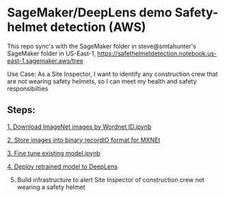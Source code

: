 # SageMaker/DeepLens demo Safety-helmet detection (AWS)

This repo sync's with the SageMaker folder in steve@smtahunter's SageMaker folder in US-East-1,
https://safethelmetdetection.notebook.us-east-1.sagemaker.aws/tree

Use Case:
As a Site Inspector, I want to identify any construction crew that are not wearing safety helmets, so I can meet my health and safety responsibilties

## Steps:

[1. Download ImageNet images by Wordnet ID.ipynb](https://github.com/Steve--Hunter/DeepLens-Safety-Helmet/tree/master/1.%20Download%20ImageNet%20images%20by%20Wordnet%20ID.ipynb)

[2. Store images into binary recordIO format for MXNEt](https://github.com/Steve--Hunter/DeepLens-Safety-Helmet/tree/master/2.%20Store%20images%20into%20binary%20recordIO%20format%20for%20MXNEt.ipynb)

[3. Fine tune existing model.ipynb](https://github.com/Steve--Hunter/DeepLens-Safety-Helmet/tree/master/3.%20Fine%20tune%20existing%20model)

[4. Deploy retrained model to DeepLens](https://github.com/Steve--Hunter/DeepLens-Safety-Helmet/tree/master/4.%20Deploy%20retrained%20model%20to%20DeepLens.ipynb)

5. Build infrastructure to alert Site Inspector of construction crew not wearing a safety helmet 

